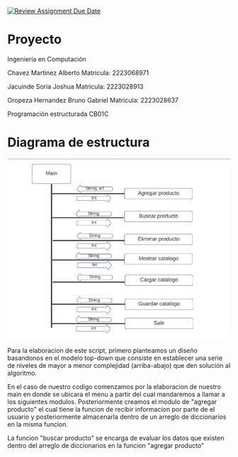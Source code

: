 [![Review Assignment Due Date](https://classroom.github.com/assets/deadline-readme-button-24ddc0f5d75046c5622901739e7c5dd533143b0c8e959d652212380cedb1ea36.svg)](https://classroom.github.com/a/LCXMIOgt)
# Proyecto
Ingeniería en Computación

Chavez Martinez Alberto
Matricula: 2223068971

Jacuinde Soria Joshua
Matricula: 2223028913

Oropeza Hernandez Bruno Gabriel
Matricula: 2223028637

Programación estructurada CB01C

# Diagrama de estructura 
![Diagrama](https://github.com/agn-pe-23i/proyecto-banda-python/blob/main/Diagrama%20de%20estructura%20.png)

Para la elaboracion de este script, primero planteamos un diseño basandonos en el modelo top-down que consiste en establecer una serie de niveles de mayor a menor complejidad (arriba-abajo) que den solución al algoritmo.

En el caso de nuestro codigo comenzamos por la elaboracion de nuestro main en donde se ubicara el menu a partir del cual mandaremos a llamar a los siguientes modulos. Posteriormente creamos el modulo de "agregar producto" el cual tiene la funcion de recibir informacion por parte de el usuario y posteriormente almacenarla dentro de un arreglo de diccionarios en la misma funcion.

La funcion "buscar producto" se encarga de evaluar los datos que existen dentro del arreglo de diccionarios en la funcion "agregar producto" 
